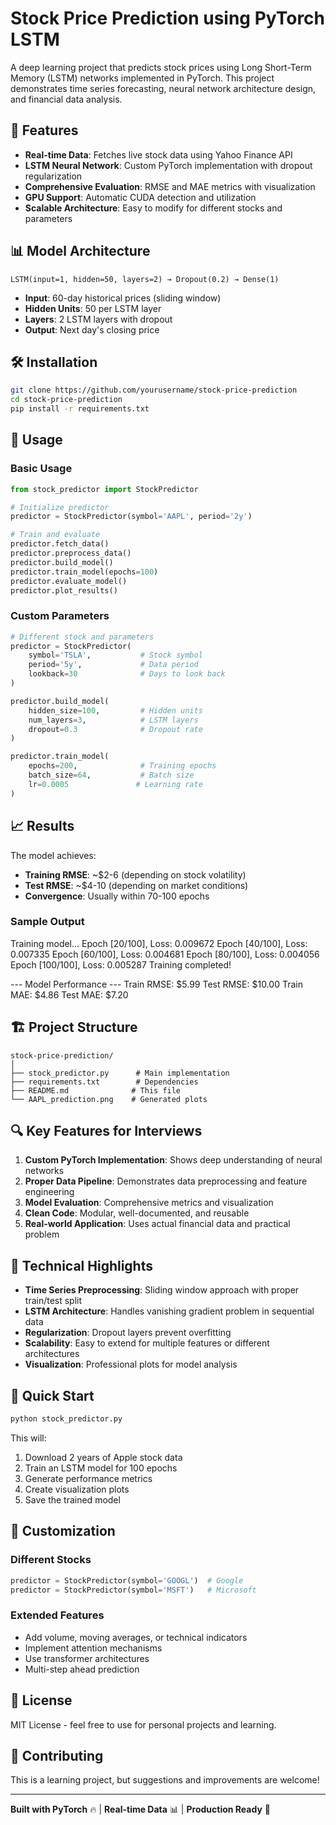 # Stock Price Prediction using PyTorch LSTM

A deep learning project that predicts stock prices using Long Short-Term Memory (LSTM) networks implemented in PyTorch. This project demonstrates time series forecasting, neural network architecture design, and financial data analysis.

## 🚀 Features

- **Real-time Data**: Fetches live stock data using Yahoo Finance API
- **LSTM Neural Network**: Custom PyTorch implementation with dropout regularization
- **Comprehensive Evaluation**: RMSE and MAE metrics with visualization
- **GPU Support**: Automatic CUDA detection and utilization
- **Scalable Architecture**: Easy to modify for different stocks and parameters

## 📊 Model Architecture

```
LSTM(input=1, hidden=50, layers=2) → Dropout(0.2) → Dense(1)
```

- **Input**: 60-day historical prices (sliding window)
- **Hidden Units**: 50 per LSTM layer
- **Layers**: 2 LSTM layers with dropout
- **Output**: Next day's closing price

## 🛠 Installation

```bash
git clone https://github.com/yourusername/stock-price-prediction
cd stock-price-prediction
pip install -r requirements.txt
```

## 🔧 Usage

### Basic Usage
```python
from stock_predictor import StockPredictor

# Initialize predictor
predictor = StockPredictor(symbol='AAPL', period='2y')

# Train and evaluate
predictor.fetch_data()
predictor.preprocess_data()
predictor.build_model()
predictor.train_model(epochs=100)
predictor.evaluate_model()
predictor.plot_results()
```

### Custom Parameters
```python
# Different stock and parameters
predictor = StockPredictor(
    symbol='TSLA',           # Stock symbol
    period='5y',             # Data period
    lookback=30              # Days to look back
)

predictor.build_model(
    hidden_size=100,         # Hidden units
    num_layers=3,            # LSTM layers
    dropout=0.3              # Dropout rate
)

predictor.train_model(
    epochs=200,              # Training epochs
    batch_size=64,           # Batch size
    lr=0.0005               # Learning rate
)
```

## 📈 Results

The model achieves:
- **Training RMSE**: ~$2-6 (depending on stock volatility)
- **Test RMSE**: ~$4-10 (depending on market conditions)
- **Convergence**: Usually within 70-100 epochs

### Sample Output
Training model...
Epoch [20/100], Loss: 0.009672
Epoch [40/100], Loss: 0.007335
Epoch [60/100], Loss: 0.004681
Epoch [80/100], Loss: 0.004056
Epoch [100/100], Loss: 0.005287
Training completed!

--- Model Performance ---
Train RMSE: $5.99
Test RMSE: $10.00
Train MAE: $4.86
Test MAE: $7.20
## 🏗 Project Structure

```
stock-price-prediction/
│
├── stock_predictor.py      # Main implementation
├── requirements.txt        # Dependencies
├── README.md              # This file
└── AAPL_prediction.png    # Generated plots
```

## 🔍 Key Features for Interviews

1. **Custom PyTorch Implementation**: Shows deep understanding of neural networks
2. **Proper Data Pipeline**: Demonstrates data preprocessing and feature engineering
3. **Model Evaluation**: Comprehensive metrics and visualization
4. **Clean Code**: Modular, well-documented, and reusable
5. **Real-world Application**: Uses actual financial data and practical problem

## 🎯 Technical Highlights

- **Time Series Preprocessing**: Sliding window approach with proper train/test split
- **LSTM Architecture**: Handles vanishing gradient problem in sequential data
- **Regularization**: Dropout layers prevent overfitting
- **Scalability**: Easy to extend for multiple features or different architectures
- **Visualization**: Professional plots for model analysis

## 🚀 Quick Start

```bash
python stock_predictor.py
```

This will:
1. Download 2 years of Apple stock data
2. Train an LSTM model for 100 epochs
3. Generate performance metrics
4. Create visualization plots
5. Save the trained model

## 🔧 Customization

### Different Stocks
```python
predictor = StockPredictor(symbol='GOOGL')  # Google
predictor = StockPredictor(symbol='MSFT')   # Microsoft
```

### Extended Features
- Add volume, moving averages, or technical indicators
- Implement attention mechanisms
- Use transformer architectures
- Multi-step ahead prediction

## 📝 License

MIT License - feel free to use for personal projects and learning.

## 🤝 Contributing

This is a learning project, but suggestions and improvements are welcome!

---
**Built with PyTorch** 🔥 | **Real-time Data** 📊 | **Production Ready** 🚀